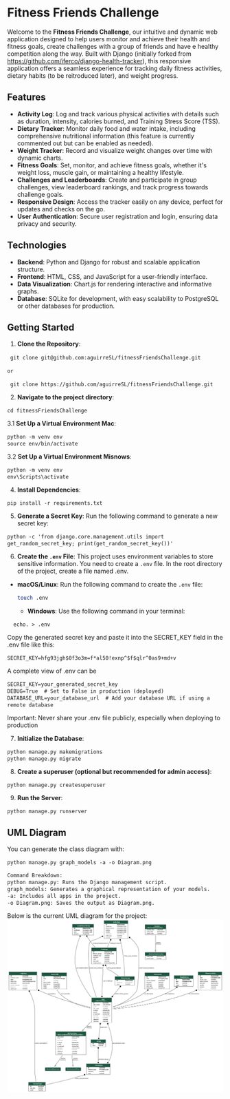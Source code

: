 # Fitness Friends Challenge

Welcome to the **Fitness Friends Challenge**, our intuitive and dynamic web application designed to help users monitor and achieve their health and fitness goals, create challenges with a group of friends and have e healthy competition along the way. Built with Django (initially forked from https://github.com/iferco/django-health-tracker), this responsive application offers a seamless experience for tracking daily fitness activities, dietary habits (to be reitroduced later), and weight progress.

## Features

- **Activity Log**:  Log and track various physical activities with details such as duration, intensity, calories burned, and Training Stress Score (TSS).
- **Dietary Tracker**: Monitor daily food and water intake, including comprehensive nutritional information (this feature is currently commented out but can be enabled as needed).
- **Weight Tracker**: Record and visualize weight changes over time with dynamic charts.
- **Fitness Goals**: Set, monitor, and achieve fitness goals, whether it's weight loss, muscle gain, or maintaining a healthy lifestyle.
- **Challenges and Leaderboards**:  Create and participate in group challenges, view leaderboard rankings, and track progress towards challenge goals.
- **Responsive Design**: Access the tracker easily on any device, perfect for updates and checks on the go.
- **User Authentication**: Secure user registration and login, ensuring data privacy and security.

## Technologies

- **Backend**: Python and Django for robust and scalable application structure.
- **Frontend**: HTML, CSS, and JavaScript for a user-friendly interface.
- **Data Visualization**: Chart.js for rendering interactive and informative graphs.
- **Database**: SQLite for development, with easy scalability to PostgreSQL or other databases for production.

## Getting Started

1. **Clone the Repository**:

``` git clone git@github.com:aguirreSL/fitnessFriendsChallenge.git``` 

```or```

``` git clone https://github.com/aguirreSL/fitnessFriendsChallenge.git``` 

2. **Navigate to the project directory**:
```
cd fitnessFriendsChallenge
```

3.1 **Set Up a Virtual Environment Mac**:
``` 
python -m venv env
source env/bin/activate
``` 
3.2 **Set Up a Virtual Environment Misnows**:
``` 
python -m venv env
env\Scripts\activate
``` 

4. **Install Dependencies**:
``` 
pip install -r requirements.txt
``` 

5. **Generate a Secret Key**:
Run the following command to generate a new secret key:
``` 
python -c 'from django.core.management.utils import get_random_secret_key; print(get_random_secret_key())'
``` 
6. **Create the `.env` File**:
This project uses environment variables to store sensitive information. 
You need to create a `.env` file. In the root directory of the project, create a file named .env.

- **macOS/Linux**: Run the following command to create the `.env` file:
  
  ``` bash
  touch .env
  ```
  - **Windows**:  Use the following command in your terminal:
```
  echo. > .env
```

Copy the generated secret key and paste it into the SECRET_KEY field in the .env file like this:

``` 
SECRET_KEY=hfg93jgh$0f3o3m=f*al50!exnp^$f$qlr^0as9+md+v
``` 

A complete view of .env can be
``` 
SECRET_KEY=your_generated_secret_key
DEBUG=True  # Set to False in production (deployed)
DATABASE_URL=your_database_url  # Add your database URL if using a remote database
``` 

Important: Never share your .env file publicly, especially when deploying to production


7. **Initialize the Database**:
``` 
python manage.py makemigrations
python manage.py migrate
``` 

8. **Create a superuser (optional but recommended for admin access)**:
```
python manage.py createsuperuser
```

9. **Run the Server**:
``` 
python manage.py runserver
```

## UML Diagram
You can generate the class diagram with:
```
python manage.py graph_models -a -o Diagram.png
```
```
Command Breakdown: 
python manage.py: Runs the Django management script.
graph_models: Generates a graphical representation of your models.
-a: Includes all apps in the project.
-o Diagram.png: Saves the output as Diagram.png.
``` 

Below is the current UML diagram for the project:
![UML](Diagram.png)


